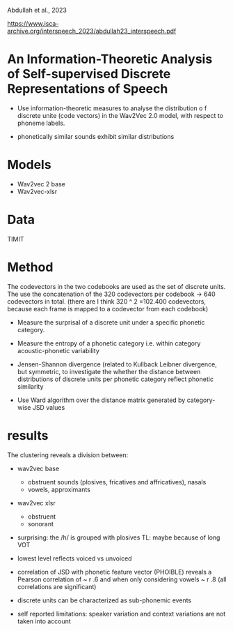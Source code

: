 Abdullah et al., 2023

https://www.isca-archive.org/interspeech_2023/abdullah23_interspeech.pdf

# An Information-Theoretic Analysis of Self-supervised Discrete Representations of Speech

- Use information-theoretic measures to analyse the distribution o f discrete unite (code vectors) in the Wav2Vec 2.0 model, with respect to phoneme labels.

- phonetically similar sounds exhibit similar distributions

# Models

- Wav2vec 2 base
- Wav2vec-xlsr

# Data

TIMIT

# Method

The codevectors in the two codebooks are used as the set of discrete units. The use the concatenation of the 320 codevectors per codebook -> 640 codevectors in total. (there are I think 320 ^ 2 =102.400 codevectors, because each frame is mapped to a codevector from each codebook)

- Measure the surprisal of a discrete unit under a specific phonetic category. 
- Measure the entropy of a phonetic category i.e. within category acoustic-phonetic variability

- Jensen-Shannon divergence (related to Kullback Leibner divergence, but symmetric, to investigate the whether the distance between distributions of discrete units per phonetic category reflect phonetic similarity

- Use Ward algorithm over the distance matrix generated by category-wise JSD values

# results

The clustering reveals a division between:

- wav2vec base
   - obstruent sounds (plosives, fricatives and affricatives), nasals
   - vowels, approximants
- wav2vec xlsr
   - obstruent
   - sonorant
- surprising: the /h/ is grouped with plosives TL: maybe because of long VOT
- lowest level reflects voiced vs unvoiced

- correlation of JSD with phonetic feature vector (PHOIBLE) reveals a Pearson correlation of ~ r .6 and when only considering vowels ~ r .8 (all correlations are significant)

- discrete units can be characterized as sub-phonemic events

- self reported limitations: speaker variation and context variations are not taken into account

